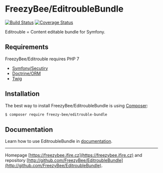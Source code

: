 FreezyBee/EditroubleBundle
======

[![Build Status](https://travis-ci.org/FreezyBee/EditroubleBundle.svg?branch=master)](https://travis-ci.org/FreezyBee/EditroubleBundle)
[![Coverage Status](https://coveralls.io/repos/github/FreezyBee/EditroubleBundle/badge.svg?branch=master)](https://coveralls.io/github/FreezyBee/EditroubleBundle?branch=master)

Editrouble = Content editable bundle for Symfony.


Requirements
------------

FreezyBee/Editrouble requires PHP 7

- [Symfony/Secutiry](https://symfony.com/doc/current/security.html)
- [Doctrine/ORM](http://www.doctrine-project.org/projects/orm.html)
- [Twig](http://twig.sensiolabs.org)

Installation
------------

The best way to install FreezyBee/EditroubleBundle is using [Composer](http://getcomposer.org/):

```sh
$ composer require freezy-bee/editrouble-bundle
```


Documentation
------------

Learn how to use EditroubleBundle in [documentation](https://github.com/FreezyBee/EditroubleBundle/blob/master/Resources/doc/index.rst).



-----

Homepage [https://freezybee.ifire.cz](https://freezybee.ifire.cz) and repository [http://github.com/FreezyBee/EditroubleBundle](http://github.com/FreezyBee/EditroubleBundle).
